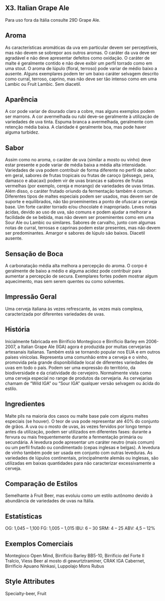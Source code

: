 ## X3. Italian Grape Ale

Para uso fora da Itália consulte 29D Grape Ale.

## Aroma

As características aromáticas da uva em particular devem ser perceptíveis, mas não devem se sobrepor aos outros aromas. O caráter da uva deve ser agradável e não deve apresentar defeitos como oxidação. O caráter de malte é geralmente contido e não deve exibir um perfil torrado como em uma stout. O aroma de lúpulo (floral, terroso) pode variar de médio baixo a ausente. Alguns exemplares podem ter um baixo caráter selvagem descrito como curral, terroso, caprino, mas não deve ser tão intenso como em uma Lambic ou Fruit Lambic. Sem diacetil.

## Aparência

A cor pode variar de dourado claro a cobre, mas alguns exemplos podem ser marrons. A cor avermelhada ou rubi deve-se geralmente à utilização de variedades de uva tinta. Espuma branca a avermelhada, geralmente com retenção média baixa. A claridade é geralmente boa, mas pode haver alguma turbidez.

## Sabor

Assim como no aroma, o caráter de uva (similar a mosto ou vinho) deve estar presente e pode variar de média baixa a média alta intensidade. Variedades de uva podem contribuir de forma diferente no perfil de sabor: em geral, sabores de frutas tropicais ou frutas de caroço (pêssego, pera, damasco e abacaxi) podem vir de uvas brancas e sabores de frutas vermelhas (por exemplo, cereja e morango) de variedades de uvas tintas. Além disso, o caráter frutado oriundo da fermentação também é comum. Diferentes tipos de maltes especiais podem ser usados, mas devem ser de suporte e equilibrados, não tão proeminentes a ponto de ofuscar a cerveja base. Um forte caráter torrado e/ou chocolate é inapropriado. Leves notas ácidas, devido ao uso de uva, são comuns e podem ajudar a melhorar a facilidade de se bebida, mas não devem ser proeminentes como em uma Sour Ale ou Lambic ou similares. Sabores de carvalho, junto com algumas notas de curral, terrosas e caprinas podem estar presentes, mas não devem ser predominantes. Amargor e sabores de lúpulo são baixos. Diacetil ausente.

## Sensação de Boca

A carbonatação média alta melhora a percepção do aroma. O corpo é geralmente de baixo a médio e alguma acidez pode contribuir para aumentar a percepção de secura. Exemplares fortes podem mostrar algum aquecimento, mas sem serem quentes ou como solventes.

## Impressão Geral

Uma cerveja italiana às vezes refrescante, às vezes mais complexa, caracterizada por diferentes variedades de uvas.

## História

Inicialmente fabricada em Birrificio Montegioco e Birrificio Barley em 2006-2007, a Italian Grape Ale (IGA) agora é produzida por muitas cervejarias artesanais italianas. Também está se tornando popular nos EUA e em outros países vinícolas. Representa uma comunhão entre a cerveja e o vinho, promovida pela grande disponibilidade local de diferentes variedades de uvas em todo o país. Podem ser uma expressão do território, da biodiversidade e da criatividade do cervejeiro. Normalmente vista como uma cerveja especial no range de produtos da cervejaria. As cervejarias chamam de “Wild IGA” ou “Sour IGA” qualquer versão selvagem ou ácida do estilo.

## Ingredientes

Malte pils na maioria dos casos ou malte base pale com alguns maltes especiais (se houver). O teor de uva pode representar até 40% do conjunto de grãos. A uva ou o mosto de uvas, às vezes fervidos por longo tempo antes da utilização, podem ser utilizados em diferentes fases: durante a fervura ou mais frequentemente durante a fermentação primária ou secundária. A levedura pode apresentar um caráter neutro (mais comum) ou um perfil frutado ou condimentado (cepas inglesas e belgas). A levedura de vinho também pode ser usada em conjunto com outras leveduras. As variedades de lúpulos continentais, principalmente alemãs ou inglesas, são utilizadas em baixas quantidades para não caracterizar excessivamente a cerveja.

## Comparação de Estilos

Semelhante à Fruit Beer, mas evoluiu como um estilo autônomo devido à abundância de variedades de uvas na Itália.

## Estatísticas

OG: 1,045 – 1,100
FG: 1,005 – 1,015
IBU: 6 – 30
SRM: 4 – 25 ABV: 4,5 – 12%

## Exemplos Comerciais

Montegioco Open Mind, Birrificio Barley BB5-10, Birrificio del Forte Il Tralcio, Viess Beer al mosto di gewurtztraminer, CRAK IGA Cabernet, Birrificio Apuano Ninkasi, Luppolajo Mons Rubus

## Style Attributes

Specialty-beer, Fruit
